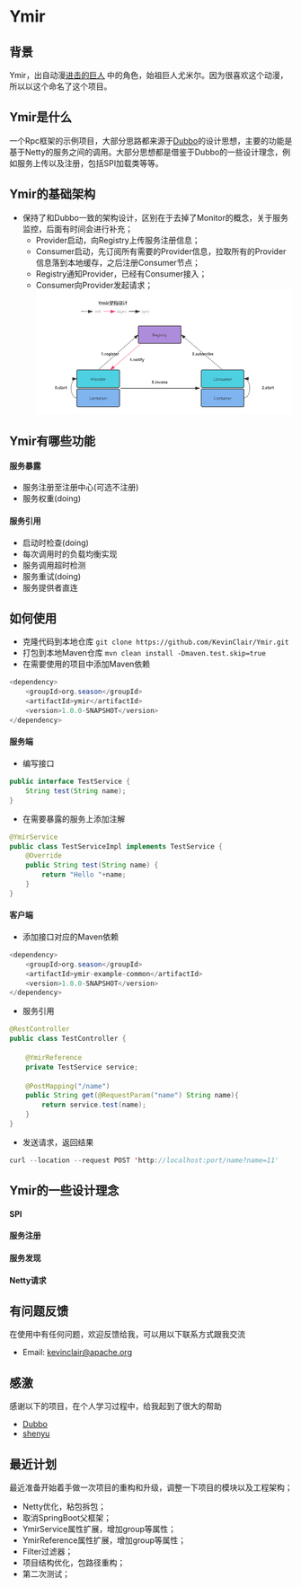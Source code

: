 # Ymir
## 背景
Ymir，出自动漫[进击的巨人](https://baike.baidu.com/item/%E8%BF%9B%E5%87%BB%E7%9A%84%E5%B7%A8%E4%BA%BA/65641?fr=aladdin) 中的角色，始祖巨人尤米尔。因为很喜欢这个动漫，所以以这个命名了这个项目。

## Ymir是什么
一个Rpc框架的示例项目，大部分思路都来源于[Dubbo](http://dubbo.apache.org)的设计思想，主要的功能是基于Netty的服务之间的调用。大部分思想都是借鉴于Dubbo的一些设计理念，例如服务上传以及注册，包括SPI加载类等等。

## Ymir的基础架构
* 保持了和Dubbo一致的架构设计，区别在于去掉了Monitor的概念，关于服务监控，后面有时间会进行补充；
    * Provider启动，向Registry上传服务注册信息；
    * Consumer启动，先订阅所有需要的Provider信息，拉取所有的Provider信息落到本地缓存，之后注册Consumer节点；
    * Registry通知Provider，已经有Consumer接入；
    * Consumer向Provider发起请求；
  ![](./images/Ymir架构设计.png)

## Ymir有哪些功能

#### 服务暴露
* 服务注册至注册中心(可选不注册)
* 服务权重(doing)
#### 服务引用
* 启动时检查(doing)
* 每次调用时的负载均衡实现
* 服务调用超时检测
* 服务重试(doing)
* 服务提供者直连

## 如何使用
* 克隆代码到本地仓库
`git clone https://github.com/KevinClair/Ymir.git`
* 打包到本地Maven仓库
`mvn clean install -Dmaven.test.skip=true`
* 在需要使用的项目中添加Maven依赖
```java
<dependency>
    <groupId>org.season</groupId>
    <artifactId>ymir</artifactId>
    <version>1.0.0-SNAPSHOT</version>
</dependency>
```
#### 服务端
* 编写接口
```java
public interface TestService {
    String test(String name);
}
```
* 在需要暴露的服务上添加注解
```java
@YmirService
public class TestServiceImpl implements TestService {
    @Override
    public String test(String name) {
        return "Hello "+name;
    }
}
```

#### 客户端
* 添加接口对应的Maven依赖
```java
<dependency>
    <groupId>org.season</groupId>
    <artifactId>ymir-example-common</artifactId>
    <version>1.0.0-SNAPSHOT</version>
</dependency>
```
* 服务引用
```java
@RestController
public class TestController {

    @YmirReference
    private TestService service;

    @PostMapping("/name")
    public String get(@RequestParam("name") String name){
        return service.test(name);
    }
}
```
* 发送请求，返回结果
```java
curl --location --request POST 'http://localhost:port/name?name=11'
```
## Ymir的一些设计理念
#### SPI
#### 服务注册
#### 服务发现
#### Netty请求
## 有问题反馈
在使用中有任何问题，欢迎反馈给我，可以用以下联系方式跟我交流
* Email: kevinclair@apache.org

## 感激
感谢以下的项目，在个人学习过程中，给我起到了很大的帮助

* [Dubbo](http://dubbo.apache.org/zh-cn/)
* [shenyu](https://github.com/apache/incubator-shenyu)

## 最近计划
最近准备开始着手做一次项目的重构和升级，调整一下项目的模块以及工程架构；
* Netty优化，粘包拆包；
* 取消SpringBoot父框架；
* YmirService属性扩展，增加group等属性；
* YmirReference属性扩展，增加group等属性；
* Filter过滤器；
* 项目结构优化，包路径重构；
* 第二次测试；
